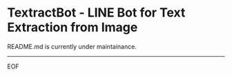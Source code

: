 # TextractBot - LINE Bot for Text Extraction from Image

README.md is currently under maintainance.

---
EOF
